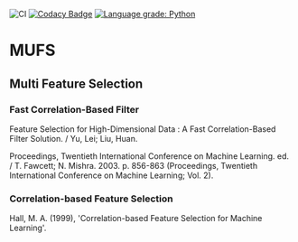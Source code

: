 ![CI](https://github.com/Doctorado-ML/mufs/workflows/CI/badge.svg)
[![Codacy Badge](https://app.codacy.com/project/badge/Grade/66ad727eb13e4c7a8816db1e44d994a7)](https://www.codacy.com/gh/Doctorado-ML/mufs/dashboard?utm_source=github.com&utm_medium=referral&utm_content=Doctorado-ML/mufs&utm_campaign=Badge_Grade)
[![Language grade: Python](https://img.shields.io/lgtm/grade/python/g/Doctorado-ML/mufs.svg?logo=lgtm&logoWidth=18)](https://lgtm.com/projects/g/Doctorado-ML/mufs/context:python)

# MUFS

## Multi Feature Selection

### Fast Correlation-Based Filter

Feature Selection for High-Dimensional Data : A Fast Correlation-Based Filter Solution. / Yu, Lei; Liu, Huan.

Proceedings, Twentieth International Conference on Machine Learning. ed. / T. Fawcett; N. Mishra. 2003. p. 856-863 (Proceedings, Twentieth International Conference on Machine Learning; Vol. 2).

### Correlation-based Feature Selection

Hall, M. A. (1999), 'Correlation-based Feature Selection for Machine Learning'.
